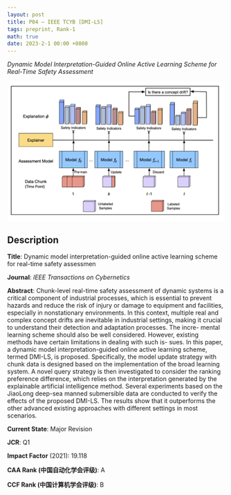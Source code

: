 ```yaml
---
layout: post
title: P04 — IEEE TCYB [DMI-LS]
tags: preprint, Rank-1
math: true
date: 2023-2-1 00:00 +0800
---
```


*Dynamic Model Interpretation-Guided Online Active Learning Scheme for Real-Time Safety Assessment*

![GA](https://github.com/Samlzy/pics/raw/Samlzy-patch-1/LiuZY08.png)


## Description

**Title**: Dynamic model interpretation-guided online active learning scheme for real-time safety assessmen

**Journal**: *IEEE Transactions on Cybernetics*

**Abstract**: Chunk-level real-time safety assessment of dynamic systems is a critical component of industrial processes, which is essential to prevent hazards and reduce the risk of injury or damage to equipment and facilities, especially in nonstationary environments. In this context, multiple real and complex concept drifts are inevitable in industrial settings, making it crucial to understand their detection and adaptation processes. The incre- mental learning scheme should also be well considered. However, existing methods have certain limitations in dealing with such is- sues. In this paper, a dynamic model interpretation-guided online active learning scheme, termed DMI-LS, is proposed. Specifically, the model update strategy with chunk data is designed based on the implementation of the broad learning system. A novel query strategy is then investigated to consider the ranking preference difference, which relies on the interpretation generated by the explainable artificial intelligence method. Several experiments based on the JiaoLong deep-sea manned submersible data are conducted to verify the effects of the proposed DMI-LS. The results show that it outperforms the other advanced existing approaches with different settings in most scenarios.

**Current State**: Major Revision

**JCR**: Q1

**Impact Factor** (2021): 19.118

**CAA Rank (中国自动化学会评级)**: A

**CCF Rank (中国计算机学会评级)**: B
